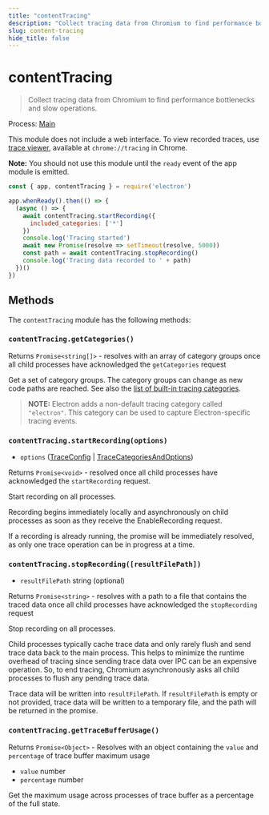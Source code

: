 ```yaml
---
title: "contentTracing"
description: "Collect tracing data from Chromium to find performance bottlenecks and slow operations."
slug: content-tracing
hide_title: false
---
```


# contentTracing

> Collect tracing data from Chromium to find performance bottlenecks and slow operations.

Process: [Main](latest/glossary.md#main-process)

This module does not include a web interface. To view recorded traces, use
[trace viewer][], available at `chrome://tracing` in Chrome.

**Note:** You should not use this module until the `ready` event of the app
module is emitted.

```js
const { app, contentTracing } = require('electron')

app.whenReady().then(() => {
  (async () => {
    await contentTracing.startRecording({
      included_categories: ['*']
    })
    console.log('Tracing started')
    await new Promise(resolve => setTimeout(resolve, 5000))
    const path = await contentTracing.stopRecording()
    console.log('Tracing data recorded to ' + path)
  })()
})
```

## Methods

The `contentTracing` module has the following methods:

### `contentTracing.getCategories()`

Returns `Promise<string[]>` - resolves with an array of category groups once all child processes have acknowledged the `getCategories` request

Get a set of category groups. The category groups can change as new code paths
are reached. See also the
[list of built-in tracing categories](https://chromium.googlesource.com/chromium/src/+/main/base/trace_event/builtin_categories.h).

> **NOTE:** Electron adds a non-default tracing category called `"electron"`.
> This category can be used to capture Electron-specific tracing events.

### `contentTracing.startRecording(options)`

* `options` ([TraceConfig](latest/api/structures/trace-config.md) | [TraceCategoriesAndOptions](latest/api/structures/trace-categories-and-options.md))

Returns `Promise<void>` - resolved once all child processes have acknowledged the `startRecording` request.

Start recording on all processes.

Recording begins immediately locally and asynchronously on child processes
as soon as they receive the EnableRecording request.

If a recording is already running, the promise will be immediately resolved, as
only one trace operation can be in progress at a time.

### `contentTracing.stopRecording([resultFilePath])`

* `resultFilePath` string (optional)

Returns `Promise<string>` - resolves with a path to a file that contains the traced data once all child processes have acknowledged the `stopRecording` request

Stop recording on all processes.

Child processes typically cache trace data and only rarely flush and send
trace data back to the main process. This helps to minimize the runtime overhead
of tracing since sending trace data over IPC can be an expensive operation. So,
to end tracing, Chromium asynchronously asks all child processes to flush any
pending trace data.

Trace data will be written into `resultFilePath`. If `resultFilePath` is empty
or not provided, trace data will be written to a temporary file, and the path
will be returned in the promise.

### `contentTracing.getTraceBufferUsage()`

Returns `Promise<Object>` - Resolves with an object containing the `value` and `percentage` of trace buffer maximum usage

* `value` number
* `percentage` number

Get the maximum usage across processes of trace buffer as a percentage of the
full state.

[trace viewer]: https://chromium.googlesource.com/catapult/+/HEAD/tracing/README.md

